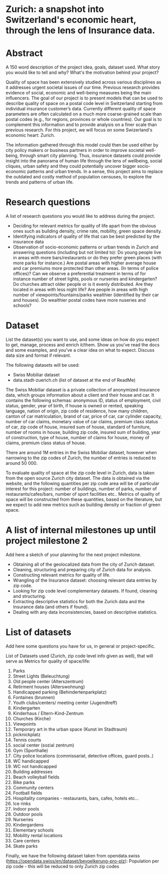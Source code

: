 # Zurich: a snapshot into Switzerland's economic heart, through the lens of Insurance data.


# Abstract
A 150 word description of the project idea, goals, dataset used. What story you would like to tell and why? What's the motivation behind your project?

Quality of space has been extensively studied across various disciplines as it addresses urgent societal issues of our time. Previous research provides evidence of social, economic and well-being measures being the main influencers. The goal of our project is to present models that can be used to describe quality of space on a postal code level in Switzerland starting from individual insurance customer’s data. Currently different quality of space parameters are often calculated on a much more coarse-grained scale than postal codes (e.g., for regions, provinces or whole countries). Our goal is to complement this information and to provide analysis on a finer scale than previous research. For this project, we will focus on some Swizerland's economic heart: Zurich. 

The information gathered through this model could then be used either by city policy makers or business partners in order to improve societal well-being, through smart city planning. Thus, insurance datasets could provide insight into the panorama of human life through the lens of wellbeing, social cliques, urban safety and they could potentially uncover bigger socio-economic patterns and urban trends. In a sense, this project aims to replace the outdated and costly method of population censuses, to explore the trends and patterns of urban life.


# Research questions
A list of research questions you would like to address during the project. 

- Deciding for relevant metrics for quality of life apart from the obvious ones such as building density, crime rate, mobility, green space density.
- Identifying indicators of quality of life that can be best predicted by the insurance data
- Observation of socio-economic patterns or urban trends in Zurich and answering questions (including but not limited to):
Do young people live in areas with more bars/restaurants or do they prefer green places (with more parks for instance.) Are postal areas with higher average house and car premiums more protected than other areas. (In terms of police offices)? Can we observe a preferential treatment in terms of for instance number of street lights, pools or nurseries and kindergarten? Do churches attract older people or is it evenly distributed. Are they located in areas with less night life? Are people in areas with high number of viewpoints/fountains/parks wealthier (identified by their car and houses). Do wealthier postal codes have more nuseries and schools?


# Dataset
List the dataset(s) you want to use, and some ideas on how do you expect to get, manage, process and enrich it/them. Show us you've read the docs and some examples, and you've a clear idea on what to expect. Discuss data size and format if relevant.

The following datasets will be used:

- Swiss Mobiliar dataset
- data.stadt-zuerich.ch (list of dataset at the end of ReadMe)


The Swiss Mobiliar dataset is a private collection of anonymized insurance data, which groups information about a client and their house and car. It contains the following schemas: anonymous ID, status of employment, civil status, gender, year of birth, if house is owned or rented, speaking language, nation of origin, zip code of residence, how many children, canton of car matriculation, brand of car, price of car, car cylinder capacity, number of car claims, monetary value of car claims, premium class status of car, zip code of house, insured sum of house, standard of furniture, number of rooms in house, building zip code, insured sum of building, year of construction, type of house, number of claims for house, money of claims, premium class status of house.

There are around 1M entries in the Swiss Mobiliar dataset, however when narrowing to the zip codes of Zurich, the number of entries is reduced to around 50 000.

To evaluate quality of space at the zip code level in Zurich, data is taken from the open source Zurich city dataset. The data is obtained via the website, and the following quantities per zip code area will be of particular interest for this project: number of buildings, number of parks, number of restaurants/cafes/bars, number of sport facilities etc.. Metrics of quality of space will be constructed from these quantities, based on the literature, but we expect to add new metrics such as building density or fraction of green space.



# A list of internal milestones up until project milestone 2
Add here a sketch of your planning for the next project milestone.

- Obtaining all of the geolocalized data from the city of Zurich dataset.
- Cleaning, structuring and preparing city of Zurich data for analysis.
- Constructing relevant metrics for quality of life.
- Wrangling of the Insurance dataset: choosing relevant data entries by zip code.
- Looking for zip code level complementary datasets. If found, cleaning and structuring.
- Extracting descriptive statistics for both the Zurich data and the Insurance data (and others if found).
- Dealing with any data inconsistencies, based on descriptive statistics.


# List of datasets
Add here some questions you have for us, in general or project-specific.


List of Datasets used (Zurich, zip code level info given as well), that will serve as Metrics for quality of space/life:

1. Parks 
2. Street Lights (Beleuchtung) 
3. Old people center (Alterszentrum)
4. Retirment houses (Alterswohnung) 
5. Handicapped parking (Behindertenparkplatz) 
6. Fontaines (brunnen)
7. Youth clubs/centers/ meeting center (Jugendtreff)
8. Kindergarten
9. Kinderhaus / Eltern-Kind-Zentrum 
10. Churches (Kirche) 
11. Viewpoints
12. Temporary art in the urban space (Kunst im Stadtraum) 
13. picknickplatz 
14. Tennis courts
15. social center (sozial zentrum) 
16. Gym (Sporthalle) 
17. City police locations (commissariat, detective offices, guard posts..)
18. WC handicapped 
19. WC not handicapped 
20. Building addresses 
21. Beach volleyball fields 
22. Bike parks
23. Community centers
24. Football fields
25. Hospitality companies - restaurants, bars, cafes, hotels etc...
26. Ice rinks
27. Indoor pools
28. Outdoor pools
29. Nurseries
30. Kindergardens
31. Elementary schools
32. Mobility rental locations
33. Care centers
34. Skate parks


Finally, we have the following dataset taken from opendata.swiss (https://opendata.swiss/en/dataset/bevoelkerung-pro-plz):
Population per zip code - this will be reduced to only Zurich zip codes

